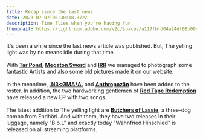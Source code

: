 ```yaml
---
title: Recap since the last news
date: 2023-07-07T06:30:18.372Z
description: Time flies when you're having fun.
thumbnail: https://lightroom.adobe.com/v2c/spaces/a117fbfd04a24df08b00dc7343422215/assets/35b6b83a8e02485581cbfffe96aaba14/revisions/5709389f9dce48eba2d90d84174beb52/renditions/41842da3828d193f968e931f770bf83c
---
```

It's been a while since the last news article was published. But, The yelling light was by no means idle during that time.\
\
With **[Tar Pond](https://www.theyellinglight.ch/photography/tar-pond/)**, **[Megaton Sword](https://www.theyellinglight.ch/photography/megaton-sword/)** and **[IRR](https://www.theyellinglight.ch/photography/irr/)** we managed to photograph some fantastic Artists and also some old pictures made it on our website.\
\
In the meantime, **[.N3<ØMΔ†Δ.](https://www.theyellinglight.ch/artists/n3-%C3%B8m%CE%B4%E2%80%A0%CE%B4/)** and **[Anthropozän](https://www.theyellinglight.ch/artists/anthropoz%C3%A4n/)** have been added to the roster. In addition, the two hardworking gentlemen of **[Red Tape Redemption](https://www.theyellinglight.ch/artists/red-tape-redemption/)** have released a new EP with two songs.\
\
The latest addition to The yelling light are **[Butchers of Lassie](https://www.theyellinglight.ch/artists/butchers-of-lassie/)**, a three-dog combo from Endhöri. And with them, they have two releases in their luggage, namely "B.o.L" and exactly today "Wahnfried Hinschied" is released on all streaming plattforms.